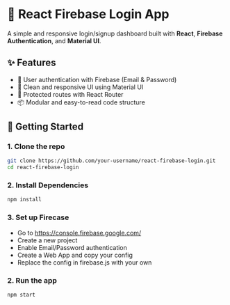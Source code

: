 # 🔐 React Firebase Login App

A simple and responsive login/signup dashboard built with **React**, **Firebase Authentication**, and **Material UI**.

## ✨ Features

- 🔐 User authentication with Firebase (Email & Password)
- 🎨 Clean and responsive UI using Material UI
- 🔄 Protected routes with React Router
- 📦 Modular and easy-to-read code structure

## 🚀 Getting Started

### 1. Clone the repo

```bash
git clone https://github.com/your-username/react-firebase-login.git
cd react-firebase-login
```

### 2. Install Dependencies

```bash
npm install
```

### 3. Set up Firecase

- Go to https://console.firebase.google.com/
- Create a new project
- Enable Email/Password authentication
- Create a Web App and copy your config
- Replace the config in firebase.js with your own

### 2. Run the app

```bash
npm start
```
